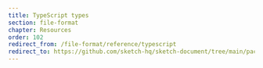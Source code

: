 ```yaml
---
title: TypeScript types
section: file-format
chapter: Resources
order: 102
redirect_from: /file-format/reference/typescript
redirect_to: https://github.com/sketch-hq/sketch-document/tree/main/packages/file-format-ts
---
```


